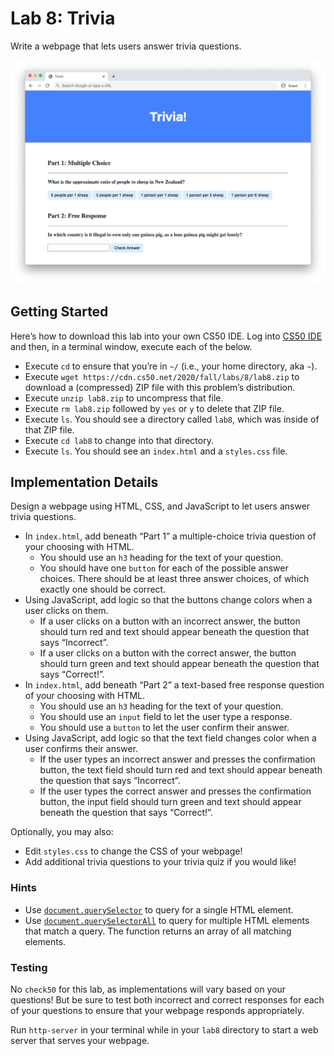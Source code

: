 # Lab 8: Trivia


Write a webpage that lets users answer trivia questions.

![screenshot of trivia questions](questions.png)

## Getting Started

Here’s how to download this lab into your own CS50 IDE. Log into [CS50 IDE](https://ide.cs50.io/) and then, in a terminal window, execute each of the below.

*   Execute `cd` to ensure that you’re in `~/` (i.e., your home directory, aka `~`).
*   Execute `wget https://cdn.cs50.net/2020/fall/labs/8/lab8.zip` to download a (compressed) ZIP file with this problem’s distribution.
*   Execute `unzip lab8.zip` to uncompress that file.
*   Execute `rm lab8.zip` followed by `yes` or `y` to delete that ZIP file.
*   Execute `ls`. You should see a directory called `lab8`, which was inside of that ZIP file.
*   Execute `cd lab8` to change into that directory.
*   Execute `ls`. You should see an `index.html` and a `styles.css` file.

## Implementation Details

Design a webpage using HTML, CSS, and JavaScript to let users answer trivia questions.

*   In `index.html`, add beneath “Part 1” a multiple-choice trivia question of your choosing with HTML.
    *   You should use an `h3` heading for the text of your question.
    *   You should have one `button` for each of the possible answer choices. There should be at least three answer choices, of which exactly one should be correct.
*   Using JavaScript, add logic so that the buttons change colors when a user clicks on them.
    *   If a user clicks on a button with an incorrect answer, the button should turn red and text should appear beneath the question that says “Incorrect”.
    *   If a user clicks on a button with the correct answer, the button should turn green and text should appear beneath the question that says “Correct!”.
*   In `index.html`, add beneath “Part 2” a text-based free response question of your choosing with HTML.
    *   You should use an `h3` heading for the text of your question.
    *   You should use an `input` field to let the user type a response.
    *   You should use a `button` to let the user confirm their answer.
*   Using JavaScript, add logic so that the text field changes color when a user confirms their answer.
    *   If the user types an incorrect answer and presses the confirmation button, the text field should turn red and text should appear beneath the question that says “Incorrect”.
    *   If the user types the correct answer and presses the confirmation button, the input field should turn green and text should appear beneath the question that says “Correct!”.

Optionally, you may also:

*   Edit `styles.css` to change the CSS of your webpage!
*   Add additional trivia questions to your trivia quiz if you would like!

### Hints

*   Use [`document.querySelector`](https://developer.mozilla.org/en-US/docs/Web/API/Document/querySelector) to query for a single HTML element.
*   Use [`document.querySelectorAll`](https://developer.mozilla.org/en-US/docs/Web/API/Document/querySelectorAll) to query for multiple HTML elements that match a query. The function returns an array of all matching elements.

### Testing

No `check50` for this lab, as implementations will vary based on your questions! But be sure to test both incorrect and correct responses for each of your questions to ensure that your webpage responds appropriately.

Run `http-server` in your terminal while in your `lab8` directory to start a web server that serves your webpage.
